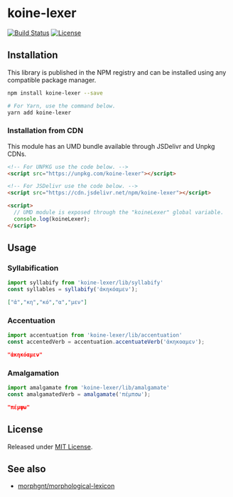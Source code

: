 # koine-lexer

[![Build Status](https://travis-ci.org/aaronshaf/koine-lexer.svg?branch=master)](https://travis-ci.org/aaronshaf/koine-lexer)
[![License](https://badgen.net/github/license/aaronshaf/koine-lexer)](./LICENSE)

## Installation

This library is published in the NPM registry and can be installed using any compatible package manager.

```sh
npm install koine-lexer --save

# For Yarn, use the command below.
yarn add koine-lexer
```

### Installation from CDN

This module has an UMD bundle available through JSDelivr and Unpkg CDNs.

```html
<!-- For UNPKG use the code below. -->
<script src="https://unpkg.com/koine-lexer"></script>

<!-- For JSDelivr use the code below. -->
<script src="https://cdn.jsdelivr.net/npm/koine-lexer"></script>

<script>
  // UMD module is exposed through the "koineLexer" global variable.
  console.log(koineLexer);
</script>
```

## Usage

### Syllabification

```javascript
import syllabify from 'koine-lexer/lib/syllabify'
const syllables = syllabify('ἀκηκόαμεν');
```

```json
["ἀ","κη","κό","α","μεν"]
```

### Accentuation

```javascript
import accentuation from 'koine-lexer/lib/accentuation'
const accentedVerb = accentuation.accentuateVerb('ἀκηκοαμεν');
```

```json
"ἀκηκόαμεν"
```

### Amalgamation

```javascript
import amalgamate from 'koine-lexer/lib/amalgamate'
const amalgamatedVerb = amalgamate('πέμπσω');
```

```json
"πέμψω"
```

## License

Released under [MIT License](./LICENSE).

## See also

* [morphgnt/morphological-lexicon](https://github.com/morphgnt/morphological-lexicon)
